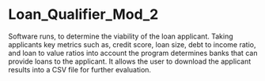 # Loan_Qualifier_Mod_2
Software runs, to determine the viability of the loan applicant. Taking applicants key metrics such as, credit score, loan size, debt to income ratio, and loan to value ratios into account the program determines banks that can provide loans to the applicant. It allows the user to download the applicant results into a CSV file for further evaluation. 
